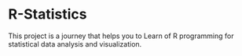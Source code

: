 # R-Statistics
This project is a journey that helps you to Learn of R programming for statistical data analysis and visualization.
